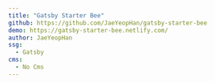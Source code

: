 ```yaml
---
title: "Gatsby Starter Bee"
github: https://github.com/JaeYeopHan/gatsby-starter-bee
demo: https://gatsby-starter-bee.netlify.com/
author: JaeYeopHan
ssg:
  - Gatsby
cms:
  - No Cms
---
```

